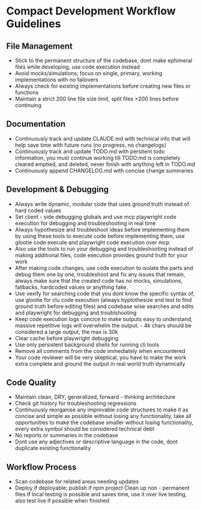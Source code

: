 

# Compact Development Workflow Guidelines

## File Management
 - Stick to the permanent structure of the codebase, dont make ephimeral files while developing, use code execution instead
 - Avoid mocks/simulations; focus on single, primary, working implementations with no failovers
 - Always check for existing implementations before creating new files or functions
 - Maintain a strict 200 line file size limit, split files >200 lines before continuing

## Documentation
 - Continuously track and update CLAUDE.md with technical info that will help save time with future runs (no progress, no changelogs)
 - Continuously track and update TODO.md with persitent todo information, you must continue working till TODO.md is completely cleared emptied, and deleted, never finish with anything left in TODO.md
 - Continuously append CHANGELOG.md with concise change summaries

## Development & Debugging
 - Always write dynamic, modular code that uses ground truth instead of hard coded values
 - Set client - side debugging globals and use mcp playwright code execution for debugging and troubleshooting in real time
 - Always hypothesize and troubleshoot ideas before implementing them by using these tools to execute code before implementing them, use glootie code execute and playwright code execution over mcp
 - Also use the tools to run your debugging and troubleshooting instead of making additional files, code execution provides ground truth for your work
 - After making code changes, use code execution to isolate the parts and debug them one by one, troubleshoot and fix any issues that remain, always make sure that the created code has no mocks, simulations, fallbacks, hardcoded values or anything fake.
 - Use vexify for searching code that you dont know the specific syntax of, use glootie for clu code execution (always hyptothesize and test to find ground truth before editing files) and codebase wise searches and edits and playwright for debugging and troublshooting
 - Keep code execution logs concice to make outputs easy to understand, massive repetitive logs will overwhelm the output.  - 4k chars should be considered a large output, the max is 30k
 - Clear cache before playwright debugging
 - Use only persistent background shells for running cli tools
 - Remove all comments from the code immediately when encountered
 - Your code reviewer will be very skeptical, you have to make the work extra complete and ground the output in real world truth dynamically

## Code Quality
 - Maintain clean, DRY, generalized, forward - thinking architecture
 - Check git history for troubleshooting regressions
 - Continuously reorganise any improvable code structures to make it as concise and simple as possible without losing any functionality, take all opportunities to make the codebase smaller without losing functionality, every extra symbol should be considered technical debt
 - No reports or summaries in the codebase
 - Dont use any adjectives or descriptive language in the code, dont duplicate existing functionality

## Workflow Process
 - Scan codebase for related areas needing updates
 - Deploy if deployable; publish if npm project
Clean up non - permanent files
If local testing is possible and saves time, use it over live testing, also test live if possible when finished
